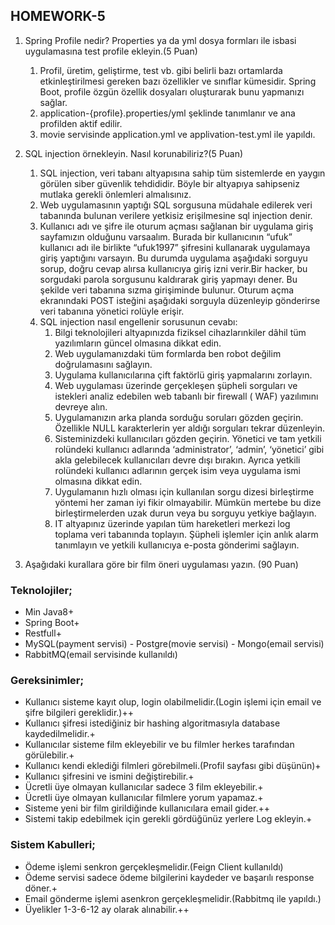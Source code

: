 ## **HOMEWORK-5**

1. Spring Profile nedir? Properties ya da yml dosya formları ile isbasi uygulamasına test
   profile ekleyin.(5 Puan)
    1. Profil, üretim, geliştirme, test vb. gibi belirli bazı ortamlarda etkinleştirilmesi gereken bazı özellikler ve
       sınıflar kümesidir. Spring Boot, profile özgün özellik dosyaları oluşturarak bunu yapmanızı sağlar.
    2. application-{profile}.properties/yml şeklinde tanımlanır ve ana profilden aktif edilir.
    3. movie servisinde application.yml ve applivation-test.yml ile yapıldı.
2. SQL injection örnekleyin. Nasıl korunabiliriz?(5 Puan)
    1. SQL injection, veri tabanı altyapısına sahip tüm sistemlerde en yaygın görülen siber güvenlik tehdididir. Böyle
       bir altyapıya sahipseniz mutlaka gerekli önlemleri almalısınız.
    2. Web uygulamasının yaptığı SQL sorgusuna müdahale edilerek veri tabanında bulunan verilere yetkisiz erişilmesine
       sql injection denir.
    3. Kullanıcı adı ve şifre ile oturum açması sağlanan bir uygulama giriş sayfamızın olduğunu varsaalım. Burada bir
       kullanıcının “ufuk” kullanıcı adı ile birlikte “ufuk1997” şifresini kullanarak uygulamaya giriş yaptığını
       varsayın. Bu durumda uygulama aşağıdaki sorguyu sorup, doğru cevap alırsa kullanıcıya giriş izni verir.Bir
       hacker, bu sorgudaki parola sorgusunu kaldırarak giriş yapmayı dener. Bu şekilde veri tabanına sızma girişiminde
       bulunur. Oturum açma ekranındaki POST isteğini aşağıdaki sorguyla düzenleyip gönderirse veri tabanına yönetici
       rolüyle erişir.
    4. SQL injection nasıl engellenir sorusunun cevabı:
        1. Bilgi teknolojileri altyapınızda fiziksel cihazlarınkiler dâhil tüm yazılımların güncel olmasına dikkat edin.
        2. Web uygulamanızdaki tüm formlarda ben robot değilim doğrulamasını sağlayın.
        3. Uygulama kullanıcılarına çift faktörlü giriş yapmalarını zorlayın.
        4. Web uygulaması üzerinde gerçekleşen şüpheli sorguları ve istekleri analiz edebilen web tabanlı bir firewall (
           WAF)
           yazılımını devreye alın.
        5. Uygulamanızın arka planda sorduğu soruları gözden geçirin. Özellikle NULL karakterlerin yer aldığı sorguları
           tekrar
           düzenleyin.
        6. Sisteminizdeki kullanıcıları gözden geçirin. Yönetici ve tam yetkili rolündeki kullanıcı adlarında
           ‘administrator’,
           ‘admin’, ‘yönetici’ gibi akla gelebilecek kullanıcıları devre dışı bırakın. Ayrıca yetkili rolündeki
           kullanıcı adlarının
           gerçek isim veya uygulama ismi olmasına dikkat edin.
        7. Uygulamanın hızlı olması için kullanılan sorgu dizesi birleştirme yöntemi her zaman iyi fikir olmayabilir.
           Mümkün
           mertebe bu dize birleştirmelerden uzak durun veya bu sorguyu yetkiye bağlayın.
        8. IT altyapınız üzerinde yapılan tüm hareketleri merkezi log toplama veri tabanında toplayın. Şüpheli işlemler
           için anlık
           alarm tanımlayın ve yetkili kullanıcıya e-posta gönderimi sağlayın.


3. Aşağıdaki kurallara göre bir film öneri uygulaması yazın. (90 Puan)

### **Teknolojiler;**

* Min Java8+
* Spring Boot+
* Restfull+
* MySQL(payment servisi) - Postgre(movie servisi) - Mongo(email servisi)
* RabbitMQ(email servisinde kullanıldı)

### **Gereksinimler;**

* Kullanıcı sisteme kayıt olup, login olabilmelidir.(Login işlemi için email ve şifre bilgileri
gereklidir.)++
* Kullanıcı şifresi istediğiniz bir hashing algoritmasıyla database kaydedilmelidir.+
* Kullanıcılar sisteme film ekleyebilir ve bu filmler herkes tarafından görülebilir.+
* Kullanıcı kendi eklediği filmleri görebilmeli.(Profil sayfası gibi düşünün)+
* Kullanıcı şifresini ve ismini değiştirebilir.+
* Ücretli üye olmayan kullanıcılar sadece 3 film ekleyebilir.+
* Ücretli üye olmayan kullanıcılar filmlere yorum yapamaz.+
* Sisteme yeni bir film girildiğinde kullanıcılara email gider.++
* Sistemi takip edebilmek için gerekli gördüğünüz yerlere Log ekleyin.+

### **Sistem Kabulleri;**

* Ödeme işlemi senkron gerçekleşmelidir.(Feign Client kullanıldı)
* Ödeme servisi sadece ödeme bilgilerini kaydeder ve başarılı response döner.+
* Email gönderme işlemi asenkron gerçekleşmelidir.(Rabbitmq ile yapıldı.)
* Üyelikler 1-3-6-12 ay olarak alınabilir.++
